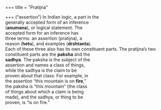 +++
title = "Pratijna"

+++
(“assertion”) In Indian logic, a part in the  
generally accepted form of an inference  
(**anumana**), or logical statement. The  
accepted form for an inference has  
three terms: an assertion (pratijna), a  
reason (**hetu**), and examples (**drshtanta**).  
Each of these three also has its own constituent parts. The pratijna’s two constituent parts are the **paksha** and the  
**sadhya**. The paksha is the subject of the  
assertion and names a class of things,  
while the sadhya is the claim to be  
proven about that class. For example, in  
the assertion “this mountain is on **fire**,”  
the paksha is “this mountain” (the class  
of things about which a claim is being  
made), and the sadhya, or thing to be  
proven, is “is on fire.”